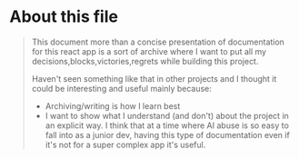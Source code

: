# About this file

> This document more than a concise presentation of documentation for this react app is a sort of archive where I want to put all my decisions,blocks,victories,regrets while building this project.
>
> Haven't seen something like that in other projects and I thought it could be interesting and useful mainly because:
>
> - Archiving/writing is how I learn best
> - I want to show what I understand (and don't) about the project in an explicit way. I think that at a time where AI abuse is so easy to fall into as a junior dev, having this type of documentation even if it's not for a super complex app it's useful.

##
